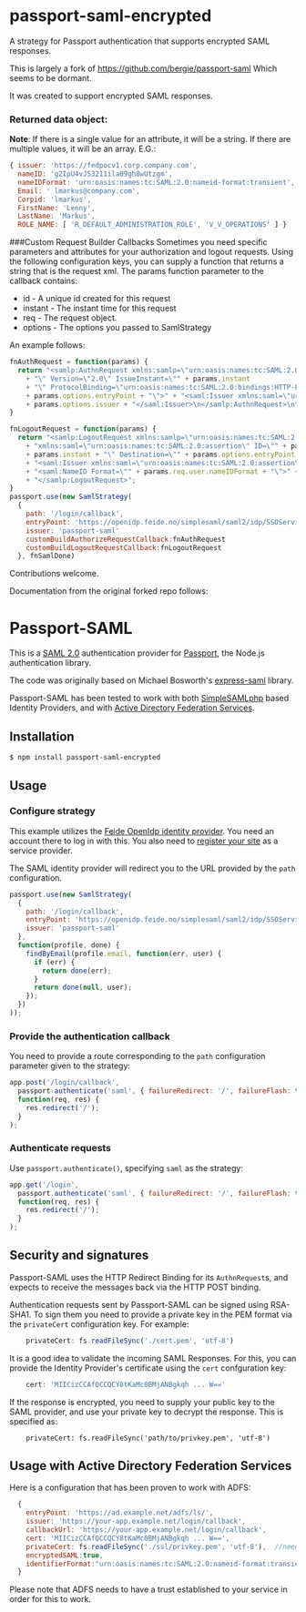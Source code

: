 passport-saml-encrypted
=======================

A strategy for Passport authentication that supports encrypted SAML responses.

This is largely a fork of https://github.com/bergie/passport-saml
Which seems to be dormant.

It was created to support encrypted SAML responses.

### Returned data object:
**Note**: If there is a single value for an attribute, it will be a string. If there are multiple values, it will be an array. E.G.:

```javascript
{ issuer: 'https://fedpocv1.corp.company.com',
  nameID: 'g2IpU4vJ53211ila09gh8wUtzgm',
  nameIDFormat: 'urn:oasis:names:tc:SAML:2.0:nameid-format:transient',
  Email: ' lmarkus@company.com',
  Corpid: 'lmarkus',
  FirstName: 'Lenny',
  LastName: 'Markus',
  ROLE_NAME: [ 'R_DEFAULT_ADMINISTRATION_ROLE', 'V_V_OPERATIONS' ] }
```

###Custom Request Builder Callbacks
Sometimes you need specific parameters and attributes for your authorization and logout requests. Using the following configuration keys, you can supply a function that returns a string that is the request xml.  The params function parameter to the callback contains:

* id - A unique id created for this request
* instant - The instant time for this request
* req - The request object.
* options - The options you passed to SamlStrategy

An example follows:

```javascript
fnAuthRequest = function(params) {
  return "<samlp:AuthnRequest xmlns:samlp=\"urn:oasis:names:tc:SAML:2.0:protocol\" ID=\"" + params.id 
    + "\" Version=\"2.0\" IssueInstant=\"" + params.instant 
    + "\" ProtocolBinding=\"urn:oasis:names:tc:SAML:2.0:bindings:HTTP-POST\" Destination=\"" 
    + params.options.entryPoint + "\">" + "<saml:Issuer xmlns:saml=\"urn:oasis:names:tc:SAML:2.0:assertion\">" 
    + params.options.issuer + "</saml:Issuer>\n</samlp:AuthnRequest>\n";
}

fnLogoutRequest = function(params) {
  return "<samlp:LogoutRequest xmlns:samlp=\"urn:oasis:names:tc:SAML:2.0:protocol\" "
    + "xmlns:saml=\"urn:oasis:names:tc:SAML:2.0:assertion\" ID=\"" + params.id + "\" Version=\"2.0\" IssueInstant=\""
    + params.instant + "\" Destination=\"" + params.options.entryPoint + "\">"
    + "<saml:Issuer xmlns:saml=\"urn:oasis:names:tc:SAML:2.0:assertion\">" + params.options.issuer + "</saml:Issuer>"
    + "<saml:NameID Format=\"" + params.req.user.nameIDFormat + "\">" + params.req.user.nameID + "</saml:NameID>"
    + "</samlp:LogoutRequest>";
}
passport.use(new SamlStrategy(
  {
    path: '/login/callback',
    entryPoint: 'https://openidp.feide.no/simplesaml/saml2/idp/SSOService.php',
    issuer: 'passport-saml'
    customBuildAuthorizeRequestCallback:fnAuthRequest
    customBuildLogoutRequestCallback:fnLogoutRequest
  }, fnSamlDone)
```

Contributions welcome.


Documentation from the original forked repo follows:

Passport-SAML
=============

This is a [SAML 2.0](http://en.wikipedia.org/wiki/SAML_2.0) authentication provider for [Passport](http://passportjs.org/), the Node.js authentication library.

The code was originally based on Michael Bosworth's [express-saml](https://github.com/bozzltron/express-saml) library.

Passport-SAML has been tested to work with both [SimpleSAMLphp](http://simplesamlphp.org/) based Identity Providers, and with [Active Directory Federation Services](http://en.wikipedia.org/wiki/Active_Directory_Federation_Services).

## Installation

    $ npm install passport-saml-encrypted

## Usage

### Configure strategy

This example utilizes the [Feide OpenIdp identity provider](https://openidp.feide.no/). You need an account there to log in with this. You also need to [register your site](https://openidp.feide.no/simplesaml/module.php/metaedit/index.php) as a service provider.

The SAML identity provider will redirect you to the URL provided by the `path` configuration.

```javascript
passport.use(new SamlStrategy(
  {
    path: '/login/callback',
    entryPoint: 'https://openidp.feide.no/simplesaml/saml2/idp/SSOService.php',
    issuer: 'passport-saml'
  },
  function(profile, done) {
    findByEmail(profile.email, function(err, user) {
      if (err) {
        return done(err);
      }
      return done(null, user);
    });
  })
));
```

### Provide the authentication callback

You need to provide a route corresponding to the `path` configuration parameter given to the strategy:

```javascript
app.post('/login/callback',
  passport.authenticate('saml', { failureRedirect: '/', failureFlash: true }),
  function(req, res) {
    res.redirect('/');
  }
);
```

### Authenticate requests

Use `passport.authenticate()`, specifying `saml` as the strategy:

```javascript
app.get('/login',
  passport.authenticate('saml', { failureRedirect: '/', failureFlash: true }),
  function(req, res) {
    res.redirect('/');
  }
);
```

## Security and signatures

Passport-SAML uses the HTTP Redirect Binding for its `AuthnRequest`s, and expects to receive the messages back via the HTTP POST binding.

Authentication requests sent by Passport-SAML can be signed using RSA-SHA1. To sign them you need to provide a private key in the PEM format via the `privateCert` configuration key. For example:

```javascript
    privateCert: fs.readFileSync('./cert.pem', 'utf-8')
```

It is a good idea to validate the incoming SAML Responses. For this, you can provide the Identity Provider's certificate using the `cert` confguration key:

```javascript
    cert: 'MIICizCCAfQCCQCY8tKaMc0BMjANBgkqh ... W=='
```

If the response is encrypted, you need to supply your public key to the SAML provider, and use your private key to decrypt the response.
This is specified as:
 ```javascrip
     privateCert: fs.readFileSync('path/to/privkey.pem', 'utf-8')
```

## Usage with Active Directory Federation Services

Here is a configuration that has been proven to work with ADFS:

```javascript
  {
    entryPoint: 'https://ad.example.net/adfs/ls/',
    issuer: 'https://your-app.example.net/login/callback',
    callbackUrl: 'https://your-app.example.net/login/callback',
    cert: 'MIICizCCAfQCCQCY8tKaMc0BMjANBgkqh ... W==',
    privateCert: fs.readFileSync('./ssl/privkey.pem', 'utf-8'),  //need to generate key using openssl and put it in server
    encryptedSAML:true,
    identifierFormat:"urn:oasis:names:tc:SAML:2.0:nameid-format:transient"
  }
```

Please note that ADFS needs to have a trust established to your service in order for this to work.

